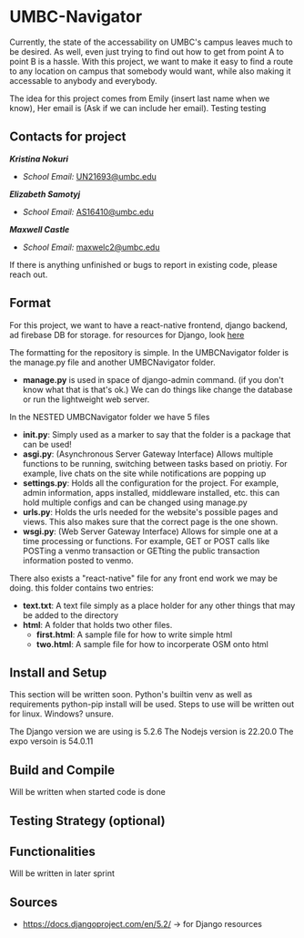 # UMBC-Navigator

Currently, the state of the accessability on UMBC's campus leaves much to be desired. As well, even just trying to find out how to get from point A to point B is a hassle. With this project, we want to make it easy to find a route to any location on campus that somebody would want, while also making it accessable to anybody and everybody. 

The idea for this project comes from Emily (insert last name when we know), Her email is (Ask if we can include her email). Testing testing

## Contacts for project

***Kristina Nokuri***
- *School Email:* UN21693@umbc.edu


***Elizabeth Samotyj***
- *School Email:* AS16410@umbc.edu

***Maxwell Castle***
- *School Email:* maxwelc2@umbc.edu

If there is anything unfinished or bugs to report in existing code, please reach out.

## Format
For this project, we want to have a react-native frontend, django backend, ad firebase DB for storage. for resources for Django, look [here](https://docs.djangoproject.com/en/5.2/) 

The formatting for the repository is simple. In the UMBCNavigator folder is the manage.py file and another UMBCNavigator folder. 
- **manage.py** is used in space of django-admin command. (if you don't know what that is that's ok.) We can do things like change the database or run the lightweight web server. 

In the NESTED UMBCNavigator folder we have 5 files
- **__init__.py**: Simply used as a marker to say that the folder is a package that can be used!
- **asgi.py**: (Asynchronous Server Gateway Interface) Allows multiple functions to be running, switching between tasks based on priotiy. For example, live chats on the site while notifications are popping up
- **settings.py**: Holds all the configuration for the project. For example, admin information, apps installed, middleware installed, etc. this can hold multiple configs and can be changed using manage.py
- **urls.py**: Holds the urls needed for the website's possible pages and views. This also makes sure that the correct page is the one shown. 
- **wsgi.py**: (Web Server Gateway Interface) Allows for simple one at a time processing or functions. For example, GET or POST calls like POSTing a venmo transaction or GETting the public transaction information posted to venmo.

There also exists a "react-native" file for any front end work we may be doing. this folder contains two entries:
- **text.txt**: A text file simply as a place holder for any other things that may be added to the directory
- **html**: A folder that holds two other files. 
    - **first.html**: A sample file for how to write simple html
    - **two.html**: A sample file for how to incorperate OSM onto html

## Install and Setup

This section will be written soon. Python's builtin venv as well as requirements python-pip install will be used. Steps to use will be written out for linux. Windows? unsure. 

The Django version we are using is 5.2.6
The Nodejs version is 22.20.0
The expo versoin is 54.0.11

## Build and Compile

Will be written when started code is done

## Testing Strategy (optional)

## Functionalities

Will be written in later sprint

## Sources

- https://docs.djangoproject.com/en/5.2/ -> for Django resources


